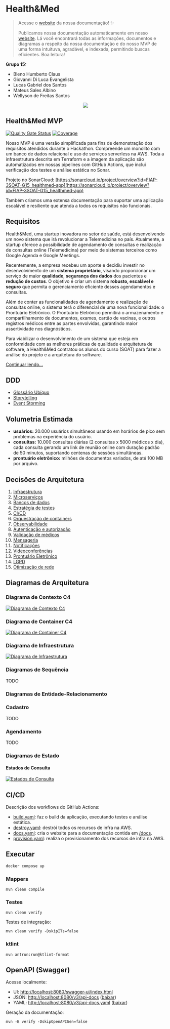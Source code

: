 # Health&Med

> Acesse o [website](http://fiap-3soat-g15-healthmed.s3-website-us-east-1.amazonaws.com) da nossa documentação! ✨
>
> Publicamos nossa documentação automaticamente em nosso [website](http://fiap-3soat-g15-healthmed.s3-website-us-east-1.amazonaws.com). Lá você encontrará todas as informações, documentos e diagramas a respeito da nossa documentação e do nosso MVP de uma forma intuituva, agradável, e indexada, permitindo buscas eficientes. Boa leitura!

**Grupo 15:**

- Bleno Humberto Claus
- Giovanni Di Luca Evangelista
- Lucas Gabriel dos Santos
- Mateus Sales Albino
- Wellyson de Freitas Santos

<p align="center">
    <img src="docs/cover.png">
</p>

## Health&Med MVP

[![Quality Gate Status](https://sonarcloud.io/api/project_badges/measure?project=FIAP-3SOAT-G15_healthmed-app&metric=alert_status)](https://sonarcloud.io/summary/new_code?id=FIAP-3SOAT-G15_healthmed-app)
[![Coverage](https://sonarcloud.io/api/project_badges/measure?project=FIAP-3SOAT-G15_healthmed-app&metric=coverage)](https://sonarcloud.io/summary/new_code?id=FIAP-3SOAT-G15_healthmed-app)

Nosso MVP é uma versão simplificada para fins de demonstração dos requisitos atendidos durante o Hackathon. Compreende um monolito com um banco de dados relacional e uso de serviços serverless na AWS. Toda a infraestrutura descrita em Terraform e a imagem da aplicação são automatizados em nossas pipelines com GitHub Actions, que inclui verificação dos testes e análise estática no Sonar.

Projeto no SonarCloud: [https://sonarcloud.io/project/overview?id=FIAP-3SOAT-G15_healthmed-app](https://sonarcloud.io/project/overview?id=FIAP-3SOAT-G15_healthmed-app)

Também criamos uma extensa documentação para suportar uma aplicação escalável e resiliente que atenda a todos os requisitos não funcionais.

## Requisitos

Health&Med, uma startup inovadora no setor de saúde, está desenvolvendo um novo sistema que irá revolucionar a Telemedicina no país. Atualmente, a startup oferece a possibilidade de agendamento de consultas e realização de consultas online (Telemedicina) por meio de sistemas terceiros como Google Agenda e Google Meetings.

Recentemente, a empresa recebeu um aporte e decidiu investir no desenvolvimento de um **sistema proprietário**, visando proporcionar um serviço de maior **qualidade**, **segurança dos dados** dos pacientes e **redução de custos**. O objetivo é criar um sistema **robusto, escalável e seguro** que permita o gerenciamento eficiente desses agendamentos e consultas.

Além de conter as funcionalidades de agendamento e realização de consultas online, o sistema terá o diferencial de uma nova funcionalidade: o Prontuário Eletrônico. O Prontuário Eletrônico permitirá o armazenamento e compartilhamento de documentos, exames, cartão de vacinas, e outros registros médicos entre as partes envolvidas, garantindo maior assertividade nos diagnósticos.

Para viabilizar o desenvolvimento de um sistema que esteja em conformidade com as melhores práticas de qualidade e arquitetura de software, a Health&Med contratou os alunos do curso (SOAT) para fazer a análise do projeto e a arquitetura do software.

[Continuar lendo...](/docs/README.md)

## DDD

- [Glossário Ubíquo](/docs/ddd.md#glossario-ubiquo)
- [Storytelling](/docs/ddd.md#storytelling)
- [Event Storming](/docs/ddd.md#event-storming)

## Volumetria Estimada

- **usuários:** 20.000 usuários simultâneos usando em horários de pico sem problemas na experiência do usuário.
- **consultas:** 10.000 consultas diárias (2 consultas x 5000 médicos x dia), cada consulta gerando um link de reunião online com duração padrão de 50 minutos, suportando centenas de sessões simultâneas.
- **prontuário eletrônico:** milhões de documentos variados, de até 100 MB por arquivo.

## Decisões de Arquitetura

1. [Infraestrutura](/docs/001-infraestrutura.md)
2. [Microserviços](/docs/002-microservicos.md)
3. [Bancos de dados](/docs/003-bancos-de-dados.md)
4. [Estratégia de testes](/docs/004-estrategia-de-testes.md)
5. [CI/CD](/docs/005-ci-cd.md)
6. [Orquestração de containers](/docs/006-orquestracao-de-containers.md)
7. [Observabilidade](/docs/007-observabilidade.md)
8. [Autenticação e autorização](/docs/008-autenticacao-e-autorizacao.md)
9. [Validação de médicos](/docs/009-validacao-de-medicos.md)
10. [Mensageria](/docs/010-mensageria.md)
11. [Notificações](/docs/011-notificacoes.md)
12. [Videoconferências](/docs/012-videoconferencias.md)
13. [Prontuário Eletrônico](/docs/013-prontuario-eletronico.md)
14. [LGPD](/docs/014-lgpd.md)
15. [Otimização de rede](/docs/015-otimizacao-de-rede.md)

## Diagramas de Arquitetura

### Diagrama de Contexto C4

[![Diagrama de Contexto C4](/docs/diagrams/c4-context.png)](/docs/diagrams/c4-context.png)

### Diagrama de Container C4

[![Diagrama de Container C4](/docs/diagrams/c4-container.png)](/docs/diagrams/c4-container.png)

### Diagrama de Infraestrutura

[![Diagrama de Infraestrutura](/docs/diagrams/infra-diagram.png)](/docs/diagrams/infra-diagram.png)

### Diagramas de Sequência

TODO

### Diagramas de Entidade-Relacionamento

### Cadastro

TODO

### Agendamento

TODO

### Diagramas de Estado

#### Estados de Consulta

[![Estados de Consulta](/docs/diagrams/appointment-states.png)](/docs/diagrams/appointment-states.png)

## CI/CD

Descrição dos workflows do GitHub Actions:

- [build.yaml](.github/workflows/build.yaml): faz o build da aplicação, executando testes e análise estática.
- [destroy.yaml](.github/workflows/destroy.yaml): destrói todos os recursos de infra na AWS.
- [docs.yaml](.github/workflows/docs.yaml): cria o website para a documentação contida em [/docs](/docs).
- [provision.yaml](.github/workflows/provision.yaml): realiza o provisionamento dos recursos de infra na AWS.

## Executar

```bash
docker compose up
```

### Mappers

```
mvn clean compile
```

### Testes

```
mvn clean verify
```

Testes de integração:

```
mvn clean verify -DskipITs=false
```

### ktlint

```
mvn antrun:run@ktlint-format
```

## OpenAPI (Swagger)

Acesse localmente:

- UI: [http://localhost:8080/swagger-ui/index.html]()
- JSON: [http://localhost:8080/v3/api-docs]() ([baixar](docs/openapi.json))
- YAML: [http://localhost:8080/v3/api-docs.yaml]() ([baixar](docs/openapi.yaml))

Geração da documentação:

```
mvn -B verify -DskipOpenAPIGen=false
```
